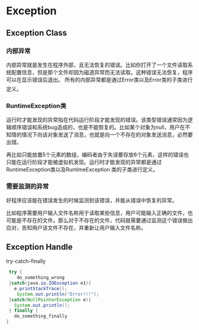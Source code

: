 # Exception

## Exception Class

### 内部异常

内部异常就是发生在程序外部，且无法恢复的错误。比如你打开了一个文件读取系统配置信息，但是那个文件却因为磁道异常而无法读取。这种错误无法恢复，程序可以在显示错误后退出。

所有的内部异常都是通过Error类以及Error类的子类进行定义。

### RuntimeException类

运行时才能发现的异常指在代码运行阶段才能发现的错误。该类型错误通常因为逻辑顺序错误和系统bug造成的，也是不能恢复的。比如某个对象为null，用户在不知情的情况下向该对象发送了消息，也就是向一个不存在的对象发送消息，必然要出错。

再比如只能放置5个元素的数组，编码者由于失误要存放6个元素，这样的错误也只能在运行阶段才能被虚拟机发现。运行时才能发现的异常都是通过RuntimeException类以及RuntimeException
类的子类进行定义。

### 需要监测的异常

好程序应该能在错误发生的时候监测到该错误，并能从错误中恢复的异常。

比如程序需要用户输入文件名称用于读取某些信息，用户可能输入正确的文件，也可能是不存在的文件。那么对于不存在的文件，代码就需要通过监测这个错误做出应对，告知用户该文件不存在，并重新让用户输入文件名称。

## Exception Handle

try-catch-finally

```java
 try {
	do_something_wrong
 }catch(java.io.IOException e1){
	e.printStackTrace();
	System.out.println("Error!!!");
 }catch(NullPointerException e){
	System.out.println();
 } finally {
	do_something_finally
}
```